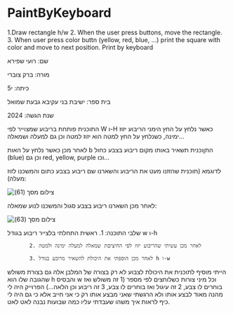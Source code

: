 # PaintByKeyboard
1.Draw rectangle h/w
2. When the user press buttons, move the rectangle.
3. When user press color buttn (yellow, red, blue, ...) print the square with color and move to next position.
Print by keyboard

שם: רועי שפירא


מורה: ברק צוברי

כיתה: י5

בית ספר: ישיבת בני עקיבא גבעת שמואל

שנת הגשה: 2024

התוכנית פותחת בריבוע שמצוייר לפי W ו-H כאשר נלחץ על החץ הימני הריבוע יזוז ימינה, כשנלחץ על החץ למטה הוא יזוז למטה וכן גם למעלה ושמאלה...

לאחר מכן כאשר נלחץ על האות b התןוכנית תשאיר באותו מקום ריבוע בצבע כחול (blue) וכן גם red, yellow, purple וכו...

לדוגמא (תוכנית שהזזנו מעט את הריבוע והשארנו שם ריבוע בצבע כתום והמשכנו לזוז מעלה): 

![‏‏צילום מסך (61)](https://github.com/baraksu/PaintByKeyboard/assets/168204018/4eb6c4f8-84e8-4214-a276-eaf4cdd23b71)

לאחר מכן השארנו ריבוע בצבע סגול והמשכנו לנוע שמאלה: 

![‏‏צילום מסך (63)](https://github.com/baraksu/PaintByKeyboard/assets/168204018/2a29deee-eabd-4ed3-81c2-98094f5f4963)

שלבי התוכנה: 1. ראשית התחלתי בלצייר ריבוע בגודל w ו-h

           2. לאחר מכן עשיתי שהריבוע יזוז לפי החיציםת שמאלה למעלה ימינה ולמטה
           
           3. לאחר מכן הוספתי את היכולת להשאיר מרובע בגודל h ו-w
           
הייתי מוסיף לתוכנית את היכולת לצבוע לא רק בצורה של המלבן אלה גם בצורת משולש שהגובה שלו הוא h והבסיס w וכל מיני צורות כשלוחצים לפי מספר (1 זה משולש ואז בוחרים לו צבע, 2 זה עיגול ואז בוחרים לו צבע, 3 זה ריבוע וכן הלאה...)
הפרוייק היה לי מהנה מאוד לבצע אותו ולא הרגשתי שאני מבצע אותו רק כי אני חייב אלא כי גם היה לי כיף לראות איך משהו שעבדתי עליו כמה שבועות נבנה לאט לאט.



